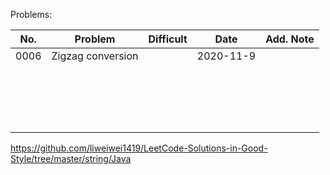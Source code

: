 Problems:

| No.  | Problem           | Difficult | Date      | Add. Note |
| ---- | ----------------- | --------- | --------- | --------- |
| 0006 | Zigzag conversion |           | 2020-11-9 |           |
|      |                   |           |           |           |
|      |                   |           |           |           |
|      |                   |           |           |           |
|      |                   |           |           |           |
|      |                   |           |           |           |
|      |                   |           |           |           |
|      |                   |           |           |           |
|      |                   |           |           |           |
|      |                   |           |           |           |
|      |                   |           |           |           |
|      |                   |           |           |           |
|      |                   |           |           |           |
|      |                   |           |           |           |
|      |                   |           |           |           |
|      |                   |           |           |           |
|      |                   |           |           |           |
|      |                   |           |           |           |
|      |                   |           |           |           |

https://github.com/liweiwei1419/LeetCode-Solutions-in-Good-Style/tree/master/string/Java